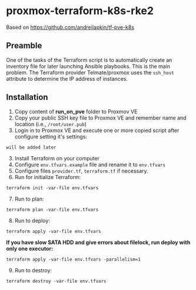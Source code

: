# proxmox-terraform-k8s-rke2

Based on https://github.com/andreilapkin/tf-pve-k8s

## Preamble
One of the tasks of the Terraform script is to automatically create an inventory file for later launching Ansible playbooks. This is the main problem.
The Terraform provider Telmate/proxmox uses the `ssh_host` attribute to determine the IP address of instances.
## Installation
1. Copy content of **run_on_pve** folder to Proxmov VE
2. Copy your public SSH key file to Proxmox VE and remember name and location (i.e., `/root/user.pub`)
3. Login in to Proxmox VE and execute one or more copied script after configure setting it's settings:
```
will be added later
```
3. Install Terraform on your computer
4. Configure `env.tfvars.example` file and rename it to `env.tfvars`
5. Configure files `provider.tf`, `terraform.tf` if necessary.
6. Run for initialize Terraform:
```
terraform init -var-file env.tfvars
```
7. Run to plan:
```
terraform plan -var-file env.tfvars
```
8. Run to deploy:
```
terraform apply -var-file env.tfvars
```
**If you have slow SATA HDD and give errors about filelock, run deploy with only one executor:**
```
terraform apply -var-file env.tfvars -parallelism=1
```
9. Run to destroy:
```
terraform destroy -var-file env.tfvars
```
